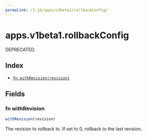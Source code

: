 ```yaml
---
permalink: /1.16/apps/v1beta1/rollbackConfig/
---
```


# apps.v1beta1.rollbackConfig

DEPRECATED.

## Index

* [`fn withRevision(revision)`](#fn-withrevision)

## Fields

### fn withRevision

```ts
withRevision(revision)
```

The revision to rollback to. If set to 0, rollback to the last revision.